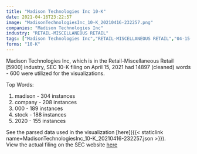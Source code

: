 ```yaml
---
title: "Madison Technologies Inc 10-K"
date: 2021-04-16T23:22:57
image: "MadisonTechnologiesInc_10-K_20210416-232257.png"
companies: "Madison Technologies Inc"
industry: "RETAIL-MISCELLANEOUS RETAIL"
tags: ["Madison Technologies Inc","RETAIL-MISCELLANEOUS RETAIL","04-15-2021","10-K"]
forms: "10-K"
---
```

Madison Technologies Inc, which is in the Retail-Miscellaneous Retail [5900] industry, SEC 10-K filing on April 15, 2021 had 14897 (cleaned) words - 600 were utilized for the visualizations.

Top Words:
1. madison - 304 instances
2. company - 208 instances
3. 000 - 189 instances
4. stock - 188 instances
5. 2020 - 155 instances


See the parsed data used in the visualization [here]({{< staticlink name=MadisonTechnologiesInc_10-K_20210416-232257.json >}}).  
View the actual filing on the SEC website [here](https://www.sec.gov/Archives/edgar/data/1318268/0001493152-21-008799.txt)